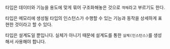타입은 데이터와 기능을 용도에 맞게 묶어 구조화해놓은 것으로 `객체`라고 부르기도 한다.

타입은 메모리에 생성될 타입의 인스턴스가 수행할 수 있는 기능과 동작을 상세하게 표현한 것이라고 할 수 있다.

타입은 설계도일 뿐입니다. 실체가 아니기 때문에 설계도를 통한 `실체(인스턴스)`를 생성해서 사용해야 합니다.
